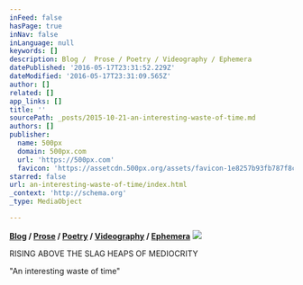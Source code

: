 ```yaml
---
inFeed: false
hasPage: true
inNav: false
inLanguage: null
keywords: []
description: Blog /  Prose / Poetry / Videography / Ephemera
datePublished: '2016-05-17T23:31:52.229Z'
dateModified: '2016-05-17T23:31:09.565Z'
author: []
related: []
app_links: []
title: ''
sourcePath: _posts/2015-10-21-an-interesting-waste-of-time.md
authors: []
publisher:
  name: 500px
  domain: 500px.com
  url: 'https://500px.com'
  favicon: 'https://assetcdn.500px.org/assets/favicon-1e8257b93fb787f8ceb66b5522ee853c.ico'
starred: false
url: an-interesting-waste-of-time/index.html
_context: 'http://schema.org'
_type: MediaObject

---
```

**[Blog][0] / [Prose][1] / [Poetry][2] / [Videography][3] / [Ephemera][4]**
![](https://the-grid-user-content.s3-us-west-2.amazonaws.com/326537c1-9605-4a7d-8fd2-acc85977da30.jpg)

RISING ABOVE THE SLAG HEAPS OF MEDIOCRITY

"An interesting waste of time"

[0]: blog
[1]: prose
[2]: poetry
[3]: videography
[4]: null